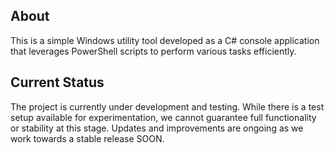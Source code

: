 ## About

This is a simple Windows utility tool developed as a C# console application that leverages PowerShell scripts to perform various tasks efficiently.

## Current Status

The project is currently under development and testing. While there is a test setup available for experimentation, we cannot guarantee full functionality or stability at this stage. Updates and improvements are ongoing as we work towards a stable release SOON.
